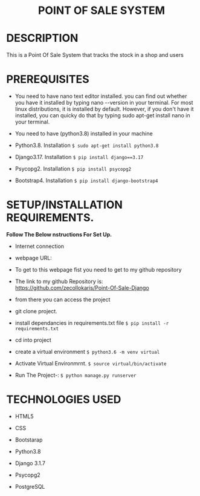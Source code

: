 # <p align="center"> POINT OF SALE SYSTEM <p>

# DESCRIPTION

This is a Point Of Sale System that tracks the stock in a shop and users

#  PREREQUISITES

- You need to have nano text editor installed. you can find out whether you have it installed by typing nano --version in your terminal. For most linux distributions, it is installed by default. However, if you don't have it installed, you can quicky do that by typing sudo apt-get install nano in your terminal.

- You need to have (python3.8) installed in your machine

- Python3.8. Installation ```$ sudo apt-get install python3.8```

- Django3.17. Installation ```$ pip install django==3.17```

- Psycopg2. Installation ```$ pip install psycopg2```

- Bootstrap4. Installation ```$ pip install django-bootstrap4```



# SETUP/INSTALLATION REQUIREMENTS.

**Follow The Below nstructions For Set Up.**

- Internet connection

- webpage URL:

- To get to this webpage fist you need to get to my github repository

- The link to my github Repository is: https://github.com/zecollokaris/Point-Of-Sale-Django

- from there you can access the project

- git clone project.

- install dependancies in requirements.txt file ```$ pip install -r requirements.txt```

- cd into project

- create a virtual environment ```$ python3.6 -m venv virtual```

- Activate Virtual Environmrnt. ```$ source virtual/bin/activate```

- Run The Project-: ```$ python manage.py runserver```


# TECHNOLOGIES USED
- HTML5 

- CSS

- Bootstarap

- Python3.8

- Django 3.1.7

- Psycopg2 

- PostgreSQL
